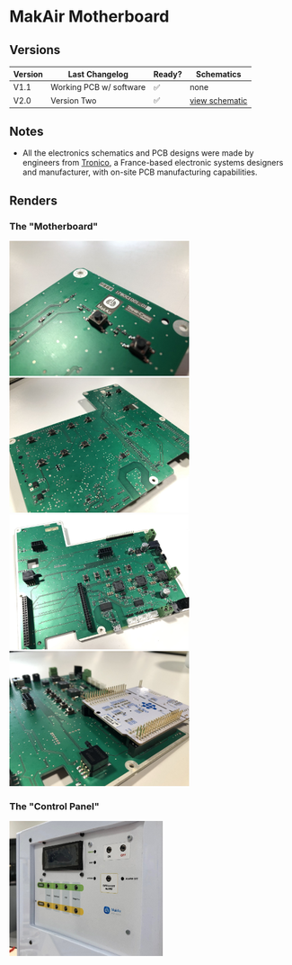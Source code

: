 # MakAir Motherboard

## Versions

| Version | Last Changelog | Ready? | Schematics |
| ------- | -------------- | ------ | ---------- |
| V1.1 | Working PCB w/ software | ✅ | none
| V2.0 | Version Two | ✅ | [view schematic](./src/schematics/V2/Electrical%20Schematics.pdf)

## Notes

* All the electronics schematics and PCB designs were made by engineers from [Tronico](https://www.tronico-alcen.com/en), a France-based electronic systems designers and manufacturer, with on-site PCB manufacturing capabilities.

## Renders

### The "Motherboard"

<p>
  <img alt="Motherboard Picture" src="./res/schemes/V2/Motherboard%20(Picture%201).jpg" height="240">
  <img alt="Motherboard Picture" src="./res/schemes/V2/Motherboard%20(Picture%202).jpg" height="240">
  <img alt="Motherboard Picture" src="./res/schemes/V2/Motherboard%20(Picture%203).jpg" height="240">
  <img alt="Motherboard Picture" src="./res/schemes/V2/Motherboard%20(Picture%204).jpg" height="240">
</p>

### The "Control Panel"

<p>
  <img alt="Control Panel Picture" src="./res/schemes/V2/Control%20Panel%20(Picture%201).jpg" height="240">
</p>
